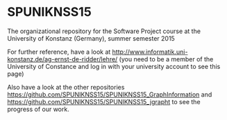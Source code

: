# SPUNIKNSS15

The organizational repository for the Software Project course at the University of Konstanz (Germany), summer semester 2015

For further reference, have a look at http://www.informatik.uni-konstanz.de/ag-ernst-de-ridder/lehre/ (you need to be a member of the University of Constance and log in with your university account to see this page)

Also have a look at the other repositories https://github.com/SPUNIKNSS15/SPUNIKNSS15_GraphInformation and https://github.com/SPUNIKNSS15/SPUNIKNSS15_jgrapht to see the progress of our work.
